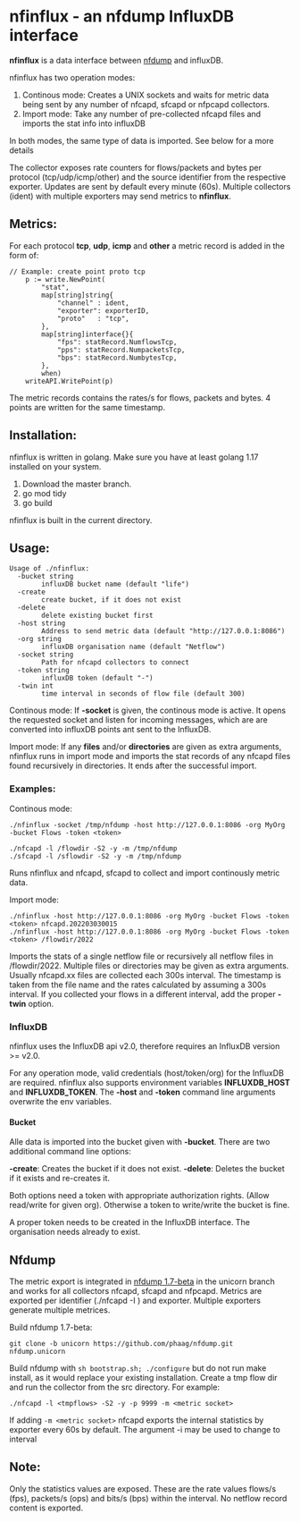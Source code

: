 # nfinflux - an nfdump InfluxDB interface

**nfinflux** is a data interface between [nfdump](https://github.com/phaag/nfdump/tree/unicorn) and influxDB.

nfinflux has two operation modes:

1. Continous mode:
   Creates a UNIX sockets and waits for metric data being sent by any number of nfcapd, sfcapd or nfpcapd collectors.
2. Import mode:
   Take any number of pre-collected nfcapd files and imports the stat info into influxDB

In both modes, the same type of data is imported. See below for a more details

The collector exposes rate counters for flows/packets and bytes per protocol (tcp/udp/icmp/other) and the source identifier from the respective exporter. Updates are sent by default every minute (60s).  Multiple collectors (ident) with multiple exporters may send metrics to **nfinflux**.

## Metrics:

For each protocol **tcp**, **udp**, **icmp** and **other** a metric record is added in the form of:

```
// Example: create point proto tcp
	p := write.NewPoint(
		"stat",
		map[string]string{
			"channel" : ident,
			"exporter": exporterID,
			"proto"   : "tcp",
		},
		map[string]interface{}{
			"fps": statRecord.NumflowsTcp,
			"pps": statRecord.NumpacketsTcp,
			"bps": statRecord.NumbytesTcp,
		},
		when)
	writeAPI.WritePoint(p)
```

The metric records contains the rates/s for flows, packets and bytes.  4 points are written for the same timestamp.

## Installation:

nfinflux is written in golang. Make sure you have at least golang 1.17 installed on your system. 

1. Download the master branch.
2. go mod tidy
3. go build

nfinflux is built in the current directory.

## Usage:

```
Usage of ./nfinflux:
  -bucket string
    	influxDB bucket name (default "life")
  -create
    	create bucket, if it does not exist
  -delete
    	delete existing bucket first
  -host string
    	Address to send metric data (default "http://127.0.0.1:8086")
  -org string
    	influxDB organisation name (default "Netflow")
  -socket string
    	Path for nfcapd collectors to connect
  -token string
    	influxDB token (default "-")
  -twin int
    	time interval in seconds of flow file (default 300)
```

Continous mode: If **-socket** is given, the continous mode is active. It opens the requested socket and listen for incoming messages, which are are converted into influxDB points ant sent to the InfluxDB.

Import mode: If any **files** and/or **directories** are given as extra arguments, nfinflux runs in import mode and imports the stat records of any nfcapd files found recursively in directories. It ends after the successful import.

### Examples:

Continous mode:

````
./nfinflux -socket /tmp/nfdump -host http://127.0.0.1:8086 -org MyOrg -bucket Flows -token <token>

./nfcapd -l /flowdir -S2 -y -m /tmp/nfdump
./sfcapd -l /sflowdir -S2 -y -m /tmp/nfdump
````

Runs nfinflux and nfcapd, sfcapd to collect and import continously metric data.

Import mode:

```
./nfinflux -host http://127.0.0.1:8086 -org MyOrg -bucket Flows -token <token> nfcapd.202203030015
./nfinflux -host http://127.0.0.1:8086 -org MyOrg -bucket Flows -token <token> /flowdir/2022
```

Imports the stats of a single netflow file or recursively all netflow files in /flowdir/2022. Multiple files or directories may be given as extra arguments. 
Usually nfcapd.xx files are collected each 300s interval. The timestamp is taken from the file name and the rates calculated by assuming a 300s interval. If you collected your flows in a different interval, add the proper **-twin** option.

### InfluxDB

nfinflux uses the InfluxDB api v2.0, therefore requires an InfluxDB version >= v2.0.

For any operation mode, valid credentials (host/token/org) for the InfluxDB are required. nfinflux also supports environment variables **INFLUXDB_HOST** and **INFLUXDB_TOKEN**. The **-host** and **-token** command line arguments overwrite the env variables.

#### Bucket

Alle data is imported into the bucket given with **-bucket**. There are two additional command line options:

**-create**: Creates the bucket if it does not exist.
**-delete**: Deletes the bucket if it exists and re-creates it.

Both options need a token with appropriate authorization rights. (Allow read/write for given org). Otherwise a token to write/write the bucket is fine.

A proper token needs to be created in the InfluxDB interface. The organisation needs already to exist.

## Nfdump

The metric export is integrated in [nfdump 1.7-beta](https://github.com/phaag/nfdump/tree/unicorn) in the unicorn branch and works for all collectors nfcapd, sfcapd and nfpcapd. Metrics are exported per identifier (./nfcapd -I <ident>) and exporter. Multiple exporters generate multiple metrices.

Build nfdump 1.7-beta:

`git clone -b unicorn https://github.com/phaag/nfdump.git nfdump.unicorn`

Build nfdump with `sh bootstrap.sh; ./configure` but do not run make install, as it would replace your existing installation. Create a tmp flow dir and run the collector from the src directory. For example:

`./nfcapd -l <tmpflows> -S2 -y -p 9999 -m <metric socket>`

If adding `-m <metric socket>` nfcapd exports the internal statistics by exporter every 60s by default. The argument -i <interval>  may be used to change to interval

## Note:

Only the statistics values are exposed. These are the rate values flows/s (fps), packets/s (ops) and bits/s (bps) within the interval. No netflow record content is exported.

